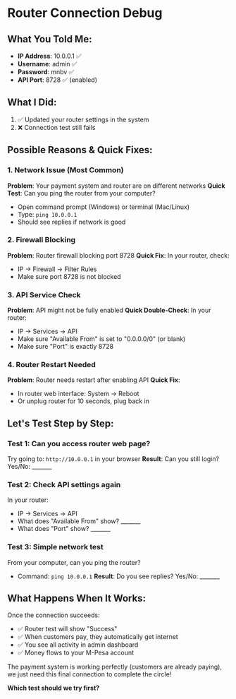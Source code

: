 # Router Connection Debug

## What You Told Me:
- **IP Address**: 10.0.0.1 ✅
- **Username**: admin ✅  
- **Password**: mnbv ✅
- **API Port**: 8728 ✅ (enabled)

## What I Did:
1. ✅ Updated your router settings in the system
2. ❌ Connection test still fails

## Possible Reasons & Quick Fixes:

### 1. Network Issue (Most Common)
**Problem**: Your payment system and router are on different networks
**Quick Test**: Can you ping the router from your computer?
- Open command prompt (Windows) or terminal (Mac/Linux)
- Type: `ping 10.0.0.1`
- Should see replies if network is good

### 2. Firewall Blocking
**Problem**: Router firewall blocking port 8728
**Quick Fix**: In your router, check:
- IP → Firewall → Filter Rules
- Make sure port 8728 is not blocked

### 3. API Service Check
**Problem**: API might not be fully enabled
**Quick Double-Check**: In your router:
- IP → Services → API
- Make sure "Available From" is set to "0.0.0.0/0" (or blank)
- Make sure "Port" is exactly 8728

### 4. Router Restart Needed
**Problem**: Router needs restart after enabling API
**Quick Fix**: 
- In router web interface: System → Reboot
- Or unplug router for 10 seconds, plug back in

## Let's Test Step by Step:

### Test 1: Can you access router web page?
Try going to: `http://10.0.0.1` in your browser
**Result**: Can you still login? Yes/No: _______

### Test 2: Check API settings again
In your router:
- IP → Services → API  
- What does "Available From" show? _______
- What does "Port" show? _______

### Test 3: Simple network test
From your computer, can you ping the router?
- Command: `ping 10.0.0.1`
**Result**: Do you see replies? Yes/No: _______

## What Happens When It Works:

Once the connection succeeds:
- ✅ Router test will show "Success" 
- ✅ When customers pay, they automatically get internet
- ✅ You see all activity in admin dashboard
- ✅ Money flows to your M-Pesa account

The payment system is working perfectly (customers are already paying), we just need this final connection to complete the circle!

**Which test should we try first?**